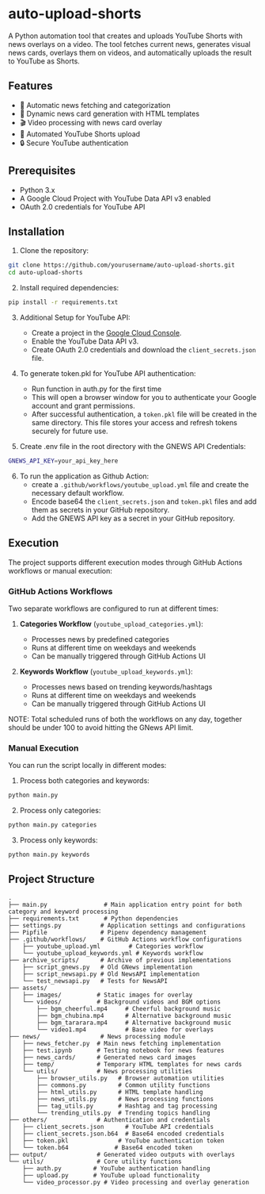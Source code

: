 # auto-upload-shorts

A Python automation tool that creates and uploads YouTube Shorts with news overlays on a video. The tool fetches current news, generates visual news cards, overlays them on videos, and automatically uploads the result to YouTube as Shorts.

## Features

- 📰 Automatic news fetching and categorization
- 🎨 Dynamic news card generation with HTML templates
- 🎬 Video processing with news card overlay
- 🚀 Automated YouTube Shorts upload
- 🔒 Secure YouTube authentication

## Prerequisites

- Python 3.x
- A Google Cloud Project with YouTube Data API v3 enabled
- OAuth 2.0 credentials for YouTube API

## Installation

1. Clone the repository:
```bash
git clone https://github.com/yourusername/auto-upload-shorts.git
cd auto-upload-shorts
```

2. Install required dependencies:
```bash
pip install -r requirements.txt
```

3. Additional Setup for YouTube API:
   - Create a project in the [Google Cloud Console](https://console.cloud.google.com/).
   - Enable the YouTube Data API v3.
   - Create OAuth 2.0 credentials and download the `client_secrets.json` file.

4. To generate token.pkl for YouTube API authentication:
    - Run function in auth.py for the first time
    - This will open a browser window for you to authenticate your Google account and grant permissions.
    - After successful authentication, a `token.pkl` file will be created in the same directory. This file stores your access and refresh tokens securely for future use.

5. Create .env file in the root directory with the GNEWS API Credentials:
```bash
GNEWS_API_KEY=your_api_key_here
```

6. To run the application as Github Action:
    - create a `.github/workflows/youtube_upload.yml` file and create the necessary default workflow.
    - Encode base64 the `client_secrets.json` and `token.pkl` files and add them as secrets in your GitHub repository.
    - Add the GNEWS API key as a secret in your GitHub repository.


## Execution

The project supports different execution modes through GitHub Actions workflows or manual execution:

### GitHub Actions Workflows

Two separate workflows are configured to run at different times:

1. **Categories Workflow** (`youtube_upload_categories.yml`):
   - Processes news by predefined categories
   - Runs at different time on weekdays and weekends
   - Can be manually triggered through GitHub Actions UI

2. **Keywords Workflow** (`youtube_upload_keywords.yml`):
   - Processes news based on trending keywords/hashtags
   - Runs at different time on weekdays and weekends
   - Can be manually triggered through GitHub Actions UI

NOTE: Total scheduled runs of both the workflows on any day, together should be under 100 to avoid hitting the GNews API limit.

### Manual Execution

You can run the script locally in different modes:

1. Process both categories and keywords:
```bash
python main.py
```

2. Process only categories:
```bash
python main.py categories
```

3. Process only keywords:
```bash
python main.py keywords
```

## Project Structure

```
.
├── main.py                # Main application entry point for both category and keyword processing
├── requirements.txt       # Python dependencies
├── settings.py           # Application settings and configurations
├── Pipfile               # Pipenv dependency management
├── .github/workflows/    # GitHub Actions workflow configurations
│   ├── youtube_upload.yml        # Categories workflow
│   └── youtube_upload_keywords.yml # Keywords workflow
├── archive_scripts/      # Archive of previous implementations
│   ├── script_gnews.py   # Old GNews implementation
│   ├── script_newsapi.py # Old NewsAPI implementation
│   └── test_newsapi.py   # Tests for NewsAPI
├── assets/
│   ├── images/          # Static images for overlay
│   └── videos/          # Background videos and BGM options
│       ├── bgm_cheerful.mp4     # Cheerful background music
│       ├── bgm_chubina.mp4      # Alternative background music
│       ├── bgm_tararara.mp4     # Alternative background music
│       └── video1.mp4           # Base video for overlays
├── news/                 # News processing module
│   ├── news_fetcher.py  # Main news fetching implementation
│   ├── test.ipynb       # Testing notebook for news features
│   ├── news_cards/      # Generated news card images
│   ├── temp/            # Temporary HTML templates for news cards
│   └── utils/           # News processing utilities
│       ├── browser_utils.py   # Browser automation utilities
│       ├── commons.py         # Common utility functions
│       ├── html_utils.py      # HTML template handling
│       ├── news_utils.py      # News processing functions
│       ├── tag_utils.py       # Hashtag and tag processing
│       └── trending_utils.py  # Trending topics handling
├── others/              # Authentication and credentials
│   ├── client_secrets.json      # YouTube API credentials
│   ├── client_secrets.json.b64  # Base64 encoded credentials
│   ├── token.pkl              # YouTube authentication token
│   └── token.b64             # Base64 encoded token
├── output/              # Generated video outputs with overlays
└── utils/               # Core utility functions
    ├── auth.py         # YouTube authentication handling
    ├── upload.py       # YouTube upload functionality
    └── video_processor.py # Video processing and overlay generation
```
